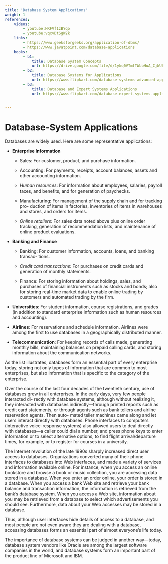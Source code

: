 ```yaml
---
title: 'Database System Applications'
weight: 1
references:
    videos:
        - youtube:HRFVf1zBYqo
        - youtube:vqxvDtSgW2k
    links:
        - https://www.geeksforgeeks.org/application-of-dbms/
        - https://www.javatpoint.com/database-applications
    books:
        - b1:
            title: Database System Concepts
            url: https://drive.google.com/file/d/1ykq0VTmfTWbbHuA_CjWU6HjPQEi7v4PS/view?usp=sharing
        - b2:
            title: Database Systems for Applications
            url: https://www.flipkart.com/database-systems-advanced-applications/p/itmfc6e2mzhgtngd?pid=9783540253341&lid=LSTBOK9783540253341YBQNI4&marketplace=FLIPKART&q=database+systems+and+applications&store=bks%2Ff50%2Fksz&srno=s_1_2&otracker=AS_QueryStore_OrganicAutoSuggest_1_28_na_na_na&otracker1=AS_QueryStore_OrganicAutoSuggest_1_28_na_na_na&fm=search-autosuggest&iid=2d24b066-b7ea-4035-b69d-cf915d937b7d.9783540253341.SEARCH&ppt=sp&ppn=sp&qH=f9df58cfd0b713e0
        - b3:
            title: Database and Expert Systems Applications
            url: https://www.flipkart.com/database-expert-systems-applications/p/itmfc6cvq9wkdkks?pid=9783319228488&lid=LSTBOK9783319228488OGQABV&marketplace=FLIPKART&q=database+systems+and+applications&store=bks%2Ff50%2Fksz&srno=s_1_1&otracker=AS_QueryStore_OrganicAutoSuggest_1_28_na_na_na&otracker1=AS_QueryStore_OrganicAutoSuggest_1_28_na_na_na&fm=search-autosuggest&iid=2d24b066-b7ea-4035-b69d-cf915d937b7d.9783319228488.SEARCH&ppt=sp&ppn=sp&qH=f9df58cfd0b713e0 
        

---
```


# Database-System Applications

Databases are widely used. Here are some representative applications:

- **Enterprise Information**

    - Sales: For customer, product, and purchase information.

    - Accounting: For payments, receipts, account balances, assets and other accounting information.

    - _Human resources_: For information about employees, salaries, payroll taxes, and benefits, and for generation of paychecks.

    - Manufacturing: For management of the supply chain and for tracking pro- duction of items in factories, inventories of items in warehouses and stores, and orders for items.

    - _Online retailers_: For sales data noted above plus online order tracking, generation of recommendation lists, and maintenance of online product evaluations.

- **Banking and Finance**

    - Banking: For customer information, accounts, loans, and banking transac- tions.

    - _Credit card transactions_: For purchases on credit cards and generation of monthly statements.

    - Finance: For storing information about holdings, sales, and purchases of financial instruments such as stocks and bonds; also for storing real-time market data to enable online trading by customers and automated trading by the firm.

- **Universities**: For student information, course registrations, and grades (in addition to standard enterprise information such as human resources and accounting).

- **Airlines**: For reservations and schedule information. Airlines were among the first to use databases in a geographically distributed manner.

- **Telecommunication**: For keeping records of calls made, generating monthly bills, maintaining balances on prepaid calling cards, and storing information about the communication networks.

As the list illustrates, databases form an essential part of every enterprise today, storing not only types of information that are common to most enterprises, but also information that is specific to the category of the enterprise.

Over the course of the last four decades of the twentieth century, use of databases grew in all enterprises. In the early days, very few people interacted di- rectly with database systems, although without realizing it, they interacted with databases indirectly—through printed reports such as credit card statements, or through agents such as bank tellers and airline reservation agents. Then auto- mated teller machines came along and let users interact directly with databases. Phone interfaces to computers (interactive voice-response systems) also allowed users to deal directly with databases—a caller could dial a number, and press phone keys to enter information or to select alternative options, to find flight  arrival/departure times, for example, or to register for courses in a university.

The Internet revolution of the late 1990s sharply increased direct user access to databases. Organizations converted many of their phone interfaces to databases into Web interfaces, and made a variety of services and information available online. For instance, when you access an online bookstore and browse a book or music collection, you are accessing data stored in a database. When you enter an order online, your order is stored in a database. When you access a bank Web site and retrieve your bank balance and transaction information, the information is retrieved from the bank’s database system. When you access a Web site, information about you may be retrieved from a database to select which advertisements you should see. Furthermore, data about your Web accesses may be stored in a database.

Thus, although user interfaces hide details of access to a database, and most people are not even aware they are dealing with a database, accessing databases forms an essential part of almost everyone’s life today.

The importance of database systems can be judged in another way—today, database system vendors like Oracle are among the largest software companies in the world, and database systems form an important part of the product line of Microsoft and IBM.
